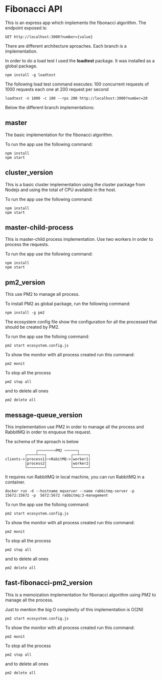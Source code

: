 # Fibonacci API

This is an express app which implements the fibonacci algorithm. The endpoint exposed is:

```
GET http://localhost:3000?number={value}
```

There are different architecture aproaches. Each branch is a implementation.

In order to do a load test I used the __loadtest__ package. It was installed as a global package.

```
npm install -g loadtest
```

The following load test command executes: 100 concurrent requests of 1000 requests each one at 200 request per second

```
loadtest -n 1000 -c 100 --rps 200 http://localhost:3000?number=20
```

Below the different branch implementations:

## master
The basic implementation for the fibonacci algorithm.

To run the app use the following command:
```
npm install
npm start
```


## cluster_version
This is a basic cluster implementation using the cluster package from Nodejs and using the total of CPU available in the host.

To run the app use the following command:
```
npm install
npm start
```

## master-child-process
This is master-child process implementation. Use two workers in order to process the requests.

To run the app use the following command:
```
npm install
npm start
```

## pm2_version
This use PM2 to manage all process.

To install PM2 as global package, run the following command:

```
npm install -g pm2
```

The ecosystem config file show the configuration for all the processed that should be created by PM2.

To run the app use the folloing command:

```
pm2 start ecosystem.config.js
```

To show the monitor with all process created run this command:

```
pm2 monit
```

To stop all the process
```
pm2 stop all
```
and to delete all ones
```
pm2 delete all
```

## message-queue_version
This implementation use PM2 in order to manage all the process and RabbitMQ in order to enqueue the request.

The schema of the aproach is below
```
              ┌────────PM2 ──────┐
         ┌────┴───┐           ┌──┴────┐
clients->|process1├─>RabitMQ->│worker1|
         |process2|           |worker2|
         └────────┘           └───────┘
```

It requires run RabbitMQ in local machine, you can run RabbitMQ in a container.
```
docker run -d --hostname mqserver --name rabbitmq-server -p 15672:15672 -p  5672:5672 rabbitmq:3-management
```

To run the app use the folloing command:

```
pm2 start ecosystem.config.js
```

To show the monitor with all process created run this command:

```
pm2 monit
```

To stop all the process
```
pm2 stop all
```
and to delete all ones
```
pm2 delete all
```

## fast-fibonacci-pm2_version
This is a memoization implementation for fibonacci algorithm using PM2 to manage all the process.

Just to mention the big O complexity of this implementation is O(2N)

```
pm2 start ecosystem.config.js
```

To show the monitor with all process created run this command:

```
pm2 monit
```

To stop all the process
```
pm2 stop all
```
and to delete all ones
```
pm2 delete all
```